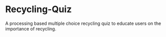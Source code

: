 # Recycling-Quiz
A processing based multiple choice recycling quiz to educate users on the importance of recycling.

